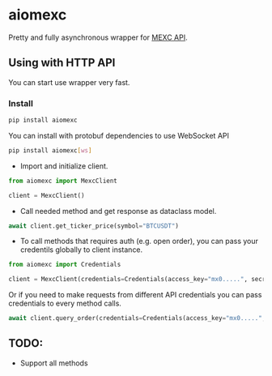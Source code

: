 # aiomexc

Pretty and fully asynchronous wrapper for <a href="https://mexcdevelop.github.io/apidocs/spot_v3_en">MEXC API</a>.

## Using with HTTP API
You can start use wrapper very fast.

### Install

```sh
pip install aiomexc
```

You can install with protobuf dependencies to use WebSocket API

```sh
pip install aiomexc[ws]
```

- Import and initialize client.

```python
from aiomexc import MexcClient

client = MexcClient()
```

- Call needed method and get response as dataclass model.

```python
await client.get_ticker_price(symbol="BTCUSDT")
```

- To call methods that requires auth (e.g. open order), you can pass your credentils globally to client instance.

```python
from aiomexc import Credentials

client = MexcClient(credentials=Credentials(access_key="mx0.....", secret_key="......"))
```

Or if you need to make requests from different API credentials you can pass credentials to every method calls.

```python
await client.query_order(credentials=Credentials(access_key="mx0.....", secret_key="......"))
```

## TODO:
 - Support all methods

